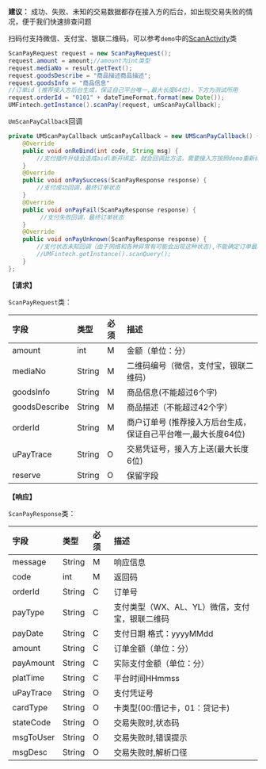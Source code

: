 
**建议：** 成功、失败、未知的交易数据都存在接入方的后台，如出现交易失败的情况，便于我们快速排查问题

扫码付支持微信、支付宝、银联二维码，可以参考`demo`中的[ScanActivity](https://github.com/mr-yang/PayPluginDemo/blob/master/app/src/main/java/com/umpay/payplugindemo/ScanActivity.java)类


```java
ScanPayRequest request = new ScanPayRequest();
request.amount = amount;//amount为int类型
request.mediaNo = result.getText();
request.goodsDescribe = "商品描述商品描述";
request.goodsInfo = "商品信息"
//订单id (推荐接入方后台生成，保证自己平台唯一,最大长度64位)，下方为测试所用
request.orderId = "0101" + dateTimeFormat.format(new Date());
UMFintech.getInstance().scanPay(request, umScanPayCallback);
```

`UmScanPayCallback`回调

```java
private UMScanPayCallback umScanPayCallback = new UMScanPayCallback() {
	@Override
    public void onReBind(int code, String msg) {
        //支付插件升级会造成aidl断开绑定，就会回调此方法，需要接入方按照demo重新绑定即可
    }
    @Override
    public void onPaySuccess(ScanPayResponse response) {
        //支付成功回调，最终订单状态
    }
    @Override
    public void onPayFail(ScanPayResponse response) {
         //支付失败回调，最终订单状态
    }
    @Override
    public void onPayUnknown(ScanPayResponse response) {
        //支付状态未知回调（由于网络和各种异常有可能会出现这种状态),不能确定订单最终状态，推荐接入平台记录状态为未知，后续可以再次调用扫码付状态查询方法，来确定最终状态
	    //UMFintech.getInstance().scanQuery();
    }
};

```

**【请求】**

`ScanPayRequest`类：

| 字段  | 类型  | 必须  | 描述  |
| :------------ | :------------ | :------------ | :------------ |
| amount  | int  | M  | 金额（单位：分）  |
| mediaNo  | String  | M  | 二维码编号（微信，支付宝，银联二维码）  |
| goodsInfo  | String  | M  | 商品信息(不能超过6个字)  |
| goodsDescribe  | String  | M  | 商品描述（不能超过42个字）  |
| orderId  | String  | M  | 商户订单号 (推荐接入方后台生成，保证自己平台唯一,最大长度64位)  |
| uPayTrace  | String  | O  | 交易凭证号，接入方上送(最大长度6位)  |
| reserve  | String  | O  | 保留字段  |




**【响应】**

`ScanPayResponse`类：

| 字段  | 类型  | 必须  | 描述  |
| :------------ | :------------ | :------------ | :------------ |
| message  | String  | M  | 响应信息  |
| code  | int  | M  | 返回码  |
| orderId  | String  | C  | 订单号  |
| payType  | String  | C  | 支付类型（WX、AL、YL）微信，支付宝，银联二维码  |
| payDate  | String  | C  | 支付日期 格式：yyyyMMdd  |
| amount  | String  | C  | 订单金额（单位：分）  |
| payAmount  | String  | C  | 实际支付金额（单位：分）  |
| platTime  | String  | C  | 平台时间HHmmss  |
| uPayTrace  | String  | O  | 支付凭证号  |
| cardType  | String  | O  | 卡类型(00:借记卡，01：贷记卡)  |
| stateCode  | String  | O  | 交易失败时,状态码  |
| msgToUser  | String  | O  | 交易失败时,错误提示  |
| msgDesc  | String  | O  | 交易失败时,解析口径  |


